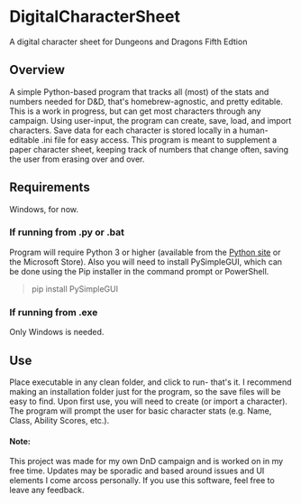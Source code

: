 # DigitalCharacterSheet
A digital character sheet for Dungeons and Dragons Fifth Edtion

## Overview
A simple Python-based program that tracks all (most) of the stats and numbers needed for D&D, that's homebrew-agnostic, and pretty editable. This is a work in progress, but can get most characters through any campaign.
Using user-input, the program can create, save, load, and import characters. Save data for each character is stored locally in a human-editable .ini file for easy access.
This program is meant to supplement a paper character sheet, keeping track of numbers that change often, saving the user from erasing over and over.
## Requirements
Windows, for now.
### If running from .py or .bat
Program will require Python 3 or higher (available from the [Python site](https://www.python.org/downloads/) or the Microsoft Store).
Also you will need to install PySimpleGUI, which can be done using the Pip installer in the command prompt or PowerShell.
> pip install PySimpleGUI
### If running from .exe
Only Windows is needed.

## Use
Place executable in any clean folder, and click to run- that's it. I recommend making an installation folder just for the program, so the save files will be easy to find.
Upon first use, you will need to create (or import a character). The program will prompt the user for basic character stats (e.g. Name, Class, Ability Scores, etc.).
#### Note:
This project was made for my own DnD campaign and is worked on in my free time. Updates may be sporadic and based around issues and UI elements I come arcoss personally. If you use this software, feel free to leave any feedback.
